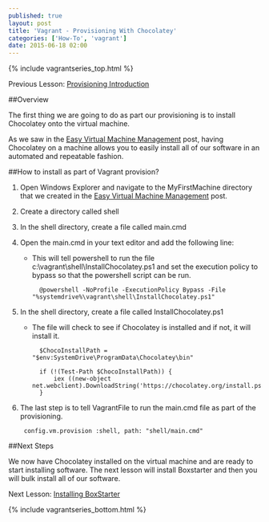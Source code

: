 ```yaml
---
published: true
layout: post
title: 'Vagrant - Provisioning With Chocolatey'
categories: ['How-To', 'vagrant']
date: 2015-06-18 02:00
---
```


{% include vagrantseries_top.html %}

Previous Lesson: [Provisioning Introduction]({{site.url}}/vagrant-provisioning-intro)

##Overview

The first thing we are going to do as part our provisioning is to install Chocolatey onto the virtual machine. 

As we saw in the [Easy Virtual Machine Management]({{site.url}}/vagrant-overview/) post, having Chocolatey on a machine allows you to easily install all of our software in an automated and repeatable fashion.

##How to install as part of Vagrant provision?

1. Open Windows Explorer and navigate to the MyFirstMachine directory that we created in the [Easy Virtual Machine Management]({{site.url}}/vagrant-overview/) post.
1. Create a directory called shell
1. In the shell directory, create a file called main.cmd
1. Open the main.cmd in your text editor and add the following line:
	* This will tell powershell to run the file c:\vagrant\shell\InstallChocolatey.ps1 and set the execution policy to bypass so that the powershell script can be run.  

			@powershell -NoProfile -ExecutionPolicy Bypass -File "%systemdrive%\vagrant\shell\InstallChocolatey.ps1"
	 
1. In the shell directory, create a file called InstallChocolatey.ps1
	* The file will check to see if Chocolatey is installed and if not, it will install it.
	 
			$ChocoInstallPath = "$env:SystemDrive\ProgramData\Chocolatey\bin"
						
			if (!(Test-Path $ChocoInstallPath)) {
			    iex ((new-object net.webclient).DownloadString('https://chocolatey.org/install.ps1'))
			}

1. The last step is to tell VagrantFile to run the main.cmd file as part of the provisioning.
  	
	  	config.vm.provision :shell, path: "shell/main.cmd"

##Next Steps

We now have Chocolatey installed on the virtual machine and are ready to start installing software.  The next lesson will install Boxstarter and then you will bulk install all of our software.   

Next Lesson: [Installing BoxStarter]({{site.url}}/vagrant-installing-boxstarter)

{% include vagrantseries_bottom.html %}
